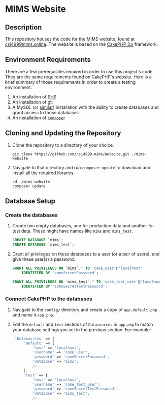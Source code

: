 <!-- -*- mode: gfm; -*- -->

# MIMS Website #

## Description ##

This repository houses the code for the MIMS website, found at
[csi4999mims.online](https://csi4999mims.online).  The website is
based on the [CakePHP 3.x](https://cakephp.org/) framework.

## Environment Requirements ##

There are a few prerequisites required in order to use this project's
code.  They are the same requirements found on [CakePHP's
website](https://book.cakephp.org/3.0/en/installation.html).  Here is
a brief summary of those requirements in order to create a testing
environment:

1. An installation of [PHP][php]
2. An installation of git
3. A MySQL (or [similar][cake-supported-databases]) installation with
   the ability to create databases and grant access to those databases
4. An installation of [`composer`][composer]

[php]: https://secure.php.net/
[cake-supported-databases]: https://book.cakephp.org/3.0/en/orm/database-basics.html#supported-databases
[composer]: https://getcomposer.org/

## Cloning and Updating the Repository ##

1. Clone the repository to a directory of your choice.

   ``` shell
   git clone https://github.com/csi4999-mims/Website.git ./mims-website
   ```

2. Navigate to that directory and run `composer update` to download
   and install all the required libraries.

   ``` shell
   cd ./mims-website
   composer update
   ```

## Database Setup ##

### Create the databases ###

1. Create two empty databases, one for production data and another for
   test data.  These might have names like `mims` and `mims_test`.

   ``` sql
   CREATE DATABASE `mims`;
   CREATE DATABASE `mims_test`;
   ```

2. Grant all privileges on these databases to a user (or a pair of
   users), and give these user(s) a password.

   ``` sql
   GRANT ALL PRIVILEGES ON `mims`.* TO 'cake_user'@'localhost'
       IDENTIFIED BY 'someSecretPassword';

   GRANT ALL PRIVILEGES ON `mims_test`.* TO 'cake_test_user'@'localhost'
       IDENTIFIED BY 'someSecretTestPassword';
   ```

### Connect CakePHP to the databases ###

1. Navigate to the `config/` directory and create a copy of
   `app.default.php` and name it `app.php`.
2. Edit the `default` and `test` sections of `Datasources` in
   `app.php` to match your database settings you set in the previous
   section.  For example:

   ``` php
    'Datasources' => [
        'default' => [
            'host' => 'localhost',
            'username' => 'cake_user',
            'password' => 'someSecretPassword',
            'database' => 'mims',
		    // ...
		],
        'test' => [
            'host' => 'localhost',
            'username' => 'cake_test_user',
            'password' => 'someSecretTestPassword',
            'database' => 'mims_test',
			// ...
   ```
